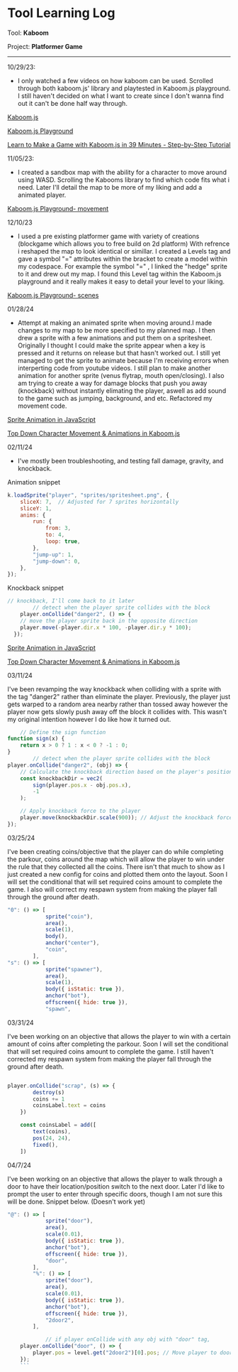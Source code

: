 # Tool Learning Log

Tool: **Kaboom**

Project: **Platformer Game**

---

10/29/23:
* I only watched a few videos on how kaboom can be used. Scrolled through both kaboom.js' library and playtested in Kaboom.js playground. I still haven't decided on what I want to create since I don't wanna find out it can't be done half way through.

[Kaboom.js](https://kaboomjs.com/)

[Kaboom.js Playground](https://kaboomjs.com/play?example=movement)

[Learn to Make a Game with Kaboom.js in 39 Minutes - Step-by-Step Tutorial](https://www.youtube.com/watch?v=hgReGsh5xVU)

11/05/23:
* I created a sandbox map with the ability for a character to move around using WASD. Scrolling the Kabooms library to find which code fits what i need. Later I'll detail the map to be more of my liking and add a animated player.

[Kaboom.js Playground- movement](https://kaboomjs.com/play?example=movement)

12/10/23
* I used a pre existing platformer game with variety of creations (blockgame which allows you to free build on 2d platform) With refrence i reshaped the map to look identical or simillar. I created a Levels tag and gave a symbol "=" attributes within the bracket to create a model within my codespace. For example the symbol "=" , I linked the "hedge" sprite to it and drew out my map. I found this Level tag within the Kaboom.js playground and it really makes it easy to detail your level to your liking.

[Kaboom.js Playground- scenes](https://kaboomjs.com/play?example=scenes)


01/28/24
* Attempt at making an animated sprite when moving around.I made changes to my map to be more specified to my planned map. I then drew a sprite with a few animations and put them on a spritesheet. Originally I thought I could make the sprite appear when a key is pressed and it returns on release but that hasn't worked out. I still yet managed to get the sprite to animate because I'm receiving errors when interperting code from youtube videos. I still plan to make another animation for another sprite (venus flytrap, mouth open/closing). I also am trying to create a way for damage blocks that push you away (knockback) without instantly elimating the player, aswell as add sound to the game such as jumping, background, and etc. Refactored my movement code.

[Sprite Animation in JavaScript](https://www.youtube.com/watch?v=CY0HE277IBM)

[Top Down Character Movement & Animations in Kaboom.js](https://www.youtube.com/watch?v=n-q0pKGhxyw)

02/11/24
*  I've mostly been troubleshooting, and testing fall damage, gravity, and knockback.



Animation snippet
```javascript
k.loadSprite("player", "sprites/spritesheet.png", {
    sliceX: 7,  // Adjusted for 7 sprites horizontally
    sliceY: 1,
    anims: {
        run: {
            from: 3,
            to: 4,
            loop: true,
        },
        "jump-up": 1,
        "jump-down": 0,
    },
});
```
Knockback snippet
```javascript
// knockback, I'll come back to it later
		// detect when the player sprite collides with the block
	player.onCollide("danger2", () => {
	// move the player sprite back in the opposite direction
	player.move(-player.dir.x * 100, -player.dir.y * 100);
  });
```

[Sprite Animation in JavaScript](https://www.youtube.com/watch?v=CY0HE277IBM)

[Top Down Character Movement & Animations in Kaboom.js](https://www.youtube.com/watch?v=n-q0pKGhxyw)


03/11/24

I've been revamping the way knockback when colliding with a sprite with the tag "danger2" rather than eliminate the player. Previously, the player just gets warped to a random area nearby rather than tossed away however the player now gets slowly push away off the block it collides with. This wasn't my original intention however I do like how it turned out.

```javascript
	// Define the sign function
function sign(x) {
    return x > 0 ? 1 : x < 0 ? -1 : 0;
}
		// detect when the player sprite collides with the block
player.onCollide("danger2", (obj) => {
    // Calculate the knockback direction based on the player's position relative to the danger object
    const knockbackDir = vec2(
        sign(player.pos.x - obj.pos.x),
        -1
    );

    // Apply knockback force to the player
    player.move(knockbackDir.scale(900)); // Adjust the knockback force as needed
});

```
03/25/24

I've been creating coins/objective that the player can do while completing the parkour, coins around the map which will allow the player to win under the rule that they collected all the coins. There isn't that much to show as I just created a new config for coins and plotted them onto the layout. Soon I will set the conditional that will set required coins amount to complete the game. I also will correct my respawn system from making the player fall through the ground after death.

```javascript
"0": () => [
			sprite("coin"),
			area(),
			scale(1),
			body(),
			anchor("center"),
			"coin",
		],
"s": () => [
			sprite("spawner"),
			area(),
			scale(1),
			body({ isStatic: true }),
			anchor("bot"),
			offscreen({ hide: true }),
			"spawn",
```
03/31/24

I've been working on an objective that allows the player to win with a certain amount of coins after completing the parkour. Soon I will set the conditional that will set required coins amount to complete the game. I still haven't corrected my respawn system from making the player fall through the ground after death.

```javascript

player.onCollide("scrap", (s) => {
		destroy(s)
		coins += 1
		coinsLabel.text = coins
	})

	const coinsLabel = add([
		text(coins),
		pos(24, 24),
		fixed(),
	])
```

04/7/24

I've been working on an objective that allows the player to walk through a door to have their location/position switch to the next door. Later I'd like to prompt the user to enter through specific doors, though I am not sure this will be done. Snippet below. (Doesn't work yet)

```javascript
"@": () => [
			sprite("door"),
			area(),
			scale(0.01),
			body({ isStatic: true }),
			anchor("bot"),
			offscreen({ hide: true }),
			"door",
		],
		"%": () => [
			sprite("door"),
			area(),
			scale(0.01),
			body({ isStatic: true }),
			anchor("bot"),
			offscreen({ hide: true }),
			"2door2",
		],

			// if player onCollide with any obj with "door" tag,
	player.onCollide("door", () => {
		player.pos = level.get("2door2")[0].pos; // Move player to door2 position
	});
    ```

